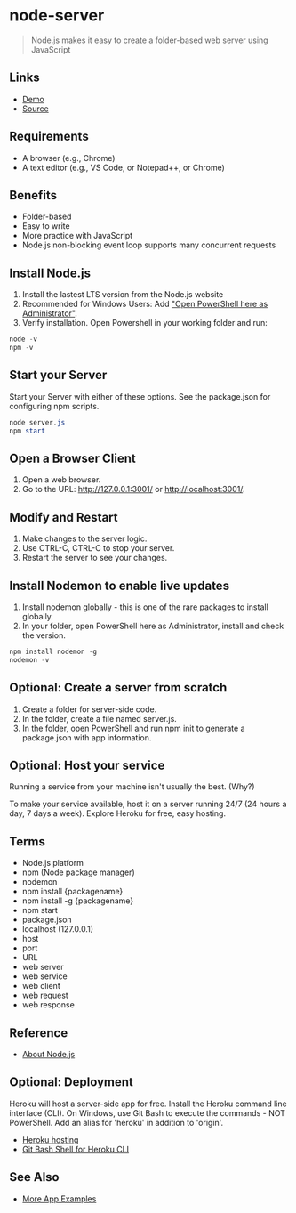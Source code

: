 # node-server

> Node.js makes it easy to create a folder-based web server using JavaScript

## Links

- [Demo](https://denisecase.github.io/node-server/)
- [Source](https://github.com/denisecase/node-server)

## Requirements

- A browser (e.g., Chrome)
- A text editor (e.g., VS Code, or Notepad++, or Chrome)

## Benefits

- Folder-based
- Easy to write
- More practice with JavaScript
- Node.js non-blocking event loop supports many concurrent requests

## Install Node.js

1. Install the lastest LTS version from the Node.js website
2. Recommended for Windows Users: Add ["Open PowerShell here as Administrator"](https://www.tenforums.com/tutorials/60177-add-open-powershell-window-here-administrator-windows-10-a.html).
3. Verify installation. Open Powershell in your working folder and run:

```PowerShell
node -v
npm -v
```

## Start your Server

Start your Server with either of these options. See the package.json for configuring npm scripts.

```PowerShell
node server.js
npm start
```

## Open a Browser Client

1. Open a web browser.
2. Go to the URL: <http://127.0.0.1:3001/> or <http://localhost:3001/>.

## Modify and Restart

1. Make changes to the server logic.
1. Use CTRL-C, CTRL-C to stop your server.
1. Restart the server to see your changes.

## Install Nodemon to enable live updates

1. Install nodemon globally - this is one of the rare packages to install globally.
1. In your folder, open PowerShell here as Administrator, install and check the version.

```PowerShell
npm install nodemon -g
nodemon -v
```

## Optional: Create a server from scratch

1. Create a folder for server-side code.
1. In the folder, create a file named server.js.
1. In the folder, open PowerShell and run npm init to generate a package.json with app information.

## Optional: Host your service

Running a service from your machine isn't usually the best. (Why?)

To make your service available, host it on a server running 24/7 (24 hours a day, 7 days a week). 
Explore Heroku for free, easy hosting.

## Terms

- Node.js platform
- npm (Node package manager)
- nodemon
- npm install {packagename}
- npm install -g {packagename}
- npm start
- package.json
- localhost (127.0.0.1)
- host
- port
- URL
- web server
- web service
- web client
- web request
- web response

## Reference

- [About Node.js](https://nodejs.org/en/about/)

## Optional: Deployment

Heroku will host a server-side app for free. Install the Heroku command line interface (CLI).
On Windows, use Git Bash to execute the commands - NOT PowerShell. Add an alias for 'heroku' in addition to 'origin'.

- [Heroku hosting](https://devcenter.heroku.com)
- [Git Bash Shell for Heroku CLI](https://devcenter.heroku.com/articles/git)

## See Also

- [More App Examples](https://profcase.github.io/web-apps-list/)
